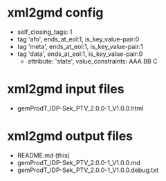 # xml2gmd config
 - self_closing_tags: 1
 - tag 'afo', ends_at_eol:1, is_key_value-pair:0
 - tag 'meta', ends_at_eol:1, is_key_value-pair:1
 - tag 'data', ends_at_eol:1, is_key_value-pair:0
   - attribute: 'state', value_constraints: AAA BB C
# xml2gmd input files
 - gemProdT_IDP-Sek_PTV_2.0.0-1_V1.0.0.html
# xml2gmd output files
 - README.md (this)
 - gemProdT_IDP-Sek_PTV_2.0.0-1_V1.0.0.md
 - gemProdT_IDP-Sek_PTV_2.0.0-1_V1.0.0.debug.txt
